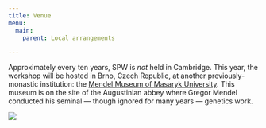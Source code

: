 ```yaml
---
title: Venue
menu:
  main:
    parent: Local arrangements

---
```


Approximately every ten years, SPW is *not* held in Cambridge.
This year, the workshop will be hosted in Brno, Czech Republic,
at another previously-monastic institution: the
[Mendel Museum of Masaryk University](http://mendelmuseum.muni.cz/en/).
This museum is on the site of the Augustinian abbey where Gregor Mendel
conducted his seminal — though ignored for many years — genetics work.

<img src="http://mendelmuseum.muni.cz/media/ImageGen.ashx?constrain=true&image=/media/29077/expozice_dna.jpg"
	class="wide"/>
